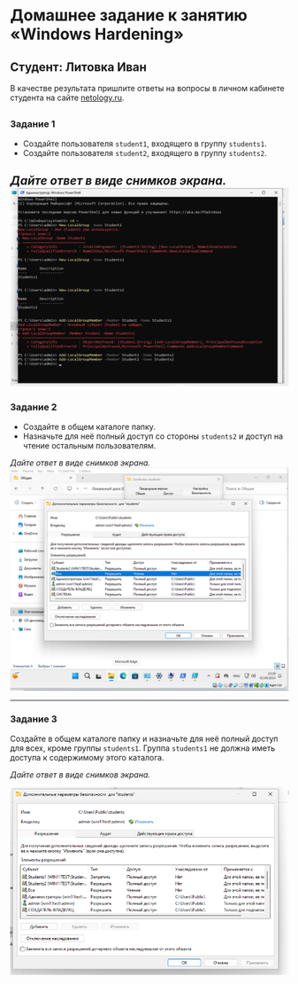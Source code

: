 # Домашнее задание к занятию «Windows Hardening»
## Студент: Литовка Иван

В качестве результата пришлите ответы на вопросы в личном кабинете студента на сайте [netology.ru](https://netology.ru/).

## 

### Задание 1

- Создайте пользователя `student1`, входящего в группу `students1`.
- Создайте пользователя `student2`, входящего в группу `students2`.

*Дайте ответ в виде снимков экрана.*
![](./files/screen4.png)
------

### Задание 2

- Создайте в общем каталоге папку. 
- Назначьте для неё полный доступ со стороны `students2` и доступ на чтение остальным пользователям.

*Дайте ответ в виде снимков экрана.*
![](./files/screen5.png)

------

### Задание 3

Создайте в общем каталоге папку и назначьте для неё полный доступ для всех, кроме группы `students1`.
Группа `students1` не должна иметь доступа к содержимому этого каталога.

*Дайте ответ в виде снимков экрана.*

![](./files/screen6.png)